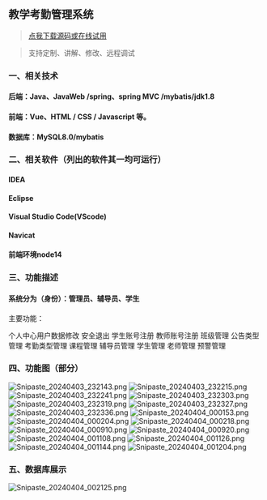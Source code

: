 ## 教学考勤管理系统

> [点我下载源码或在线试用](https://www.notmaker.com/detail/56ea83fd273d4ff299ac1e3026b70646/ghbnew) 

> 支持定制、讲解、修改、远程调试


### 一、相关技术
#### 后端：Java、JavaWeb /spring、spring MVC /mybatis/jdk1.8
#### 前端：Vue、HTML / CSS / Javascript 等。
#### 数据库：MySQL8.0/mybatis
### 二、相关软件（列出的软件其一均可运行）
#### IDEA

#### Eclipse

#### Visual Studio Code(VScode)

#### Navicat

#### 前端环境node14

### 三、功能描述
#### 系统分为（身份）：管理员、辅导员、学生
主要功能：

个人中心用户数据修改
安全退出
学生账号注册
教师账号注册
班级管理
公告类型管理
考勤类型管理
课程管理
辅导员管理
学生管理
老师管理
预警管理

### 四、功能图（部分）
![Snipaste_20240403_232143.png](https://store.ptcc9.top/notmaker/user_upload/3bd80f18ce8947948de216e157f71105/2024-04-04%2000:18:47_Snipaste_2024-04-03_23-21-43.png)
![Snipaste_20240403_232215.png](https://store.ptcc9.top/notmaker/user_upload/3bd80f18ce8947948de216e157f71105/2024-04-04%2000:18:56_Snipaste_2024-04-03_23-22-15.png)
![Snipaste_20240403_232241.png](https://store.ptcc9.top/notmaker/user_upload/3bd80f18ce8947948de216e157f71105/2024-04-04%2000:19:05_Snipaste_2024-04-03_23-22-41.png)
![Snipaste_20240403_232303.png](https://store.ptcc9.top/notmaker/user_upload/3bd80f18ce8947948de216e157f71105/2024-04-04%2000:19:13_Snipaste_2024-04-03_23-23-03.png)
![Snipaste_20240403_232319.png](https://store.ptcc9.top/notmaker/user_upload/3bd80f18ce8947948de216e157f71105/2024-04-04%2000:19:20_Snipaste_2024-04-03_23-23-19.png)
![Snipaste_20240403_232327.png](https://store.ptcc9.top/notmaker/user_upload/3bd80f18ce8947948de216e157f71105/2024-04-04%2000:19:26_Snipaste_2024-04-03_23-23-27.png)
![Snipaste_20240403_232336.png](https://store.ptcc9.top/notmaker/user_upload/3bd80f18ce8947948de216e157f71105/2024-04-04%2000:19:36_Snipaste_2024-04-03_23-23-36.png)
![Snipaste_20240404_000153.png](https://store.ptcc9.top/notmaker/user_upload/3bd80f18ce8947948de216e157f71105/2024-04-04%2000:19:41_Snipaste_2024-04-04_00-01-53.png)
![Snipaste_20240404_000204.png](https://store.ptcc9.top/notmaker/user_upload/3bd80f18ce8947948de216e157f71105/2024-04-04%2000:19:55_Snipaste_2024-04-04_00-02-04.png)
![Snipaste_20240404_000218.png](https://store.ptcc9.top/notmaker/user_upload/3bd80f18ce8947948de216e157f71105/2024-04-04%2000:20:02_Snipaste_2024-04-04_00-02-18.png)
![Snipaste_20240404_000910.png](https://store.ptcc9.top/notmaker/user_upload/3bd80f18ce8947948de216e157f71105/2024-04-04%2000:20:08_Snipaste_2024-04-04_00-09-10.png)
![Snipaste_20240404_000920.png](https://store.ptcc9.top/notmaker/user_upload/3bd80f18ce8947948de216e157f71105/2024-04-04%2000:20:14_Snipaste_2024-04-04_00-09-20.png)
![Snipaste_20240404_001108.png](https://store.ptcc9.top/notmaker/user_upload/3bd80f18ce8947948de216e157f71105/2024-04-04%2000:20:22_Snipaste_2024-04-04_00-11-08.png)
![Snipaste_20240404_001126.png](https://store.ptcc9.top/notmaker/user_upload/3bd80f18ce8947948de216e157f71105/2024-04-04%2000:20:27_Snipaste_2024-04-04_00-11-26.png)
![Snipaste_20240404_001144.png](https://store.ptcc9.top/notmaker/user_upload/3bd80f18ce8947948de216e157f71105/2024-04-04%2000:20:32_Snipaste_2024-04-04_00-11-44.png)
![Snipaste_20240404_001204.png](https://store.ptcc9.top/notmaker/user_upload/3bd80f18ce8947948de216e157f71105/2024-04-04%2000:20:37_Snipaste_2024-04-04_00-12-04.png)
### 五、数据库展示
![Snipaste_20240404_002125.png](https://store.ptcc9.top/notmaker/user_upload/3bd80f18ce8947948de216e157f71105/2024-04-04%2000:21:41_Snipaste_2024-04-04_00-21-25.png)
